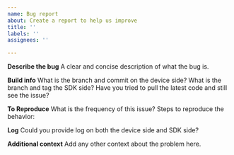 ```yaml
---
name: Bug report
about: Create a report to help us improve
title: ''
labels: ''
assignees: ''

---
```


**Describe the bug**
A clear and concise description of what the bug is.

**Build info**
What is the branch and commit on the device side?
What is the branch and tag the SDK side?
Have you tried to pull the latest code and still see the issue? 

**To Reproduce**
What is the frequency of this issue?
Steps to reproduce the behavior:

**Log**
Could you provide log on both the device side and SDK side?

**Additional context**
Add any other context about the problem here.
